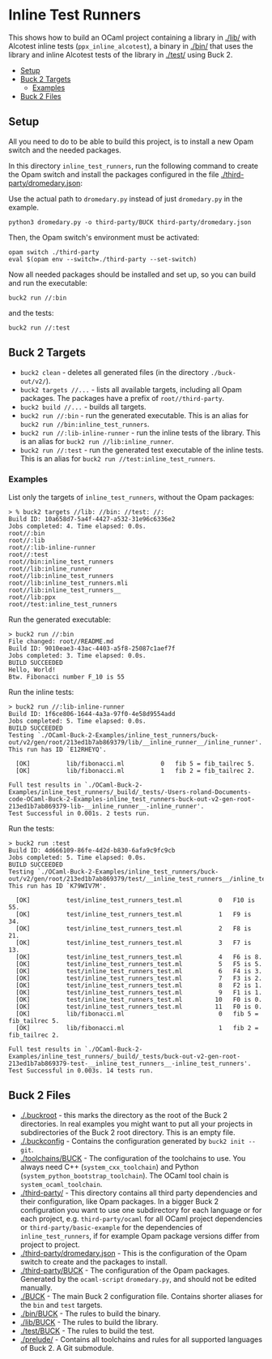 # Inline Test Runners

This shows how to build an OCaml project containing a library in [./lib/](./lib/) with Alcotest inline tests (`ppx_inline_alcotest`), a binary in [./bin/](./bin/) that uses the library and inline Alcotest tests of the library in [./test/](./test/) using Buck 2.

- [Setup](#setup)
- [Buck 2 Targets](#buck-2-targets)
  - [Examples](#examples)
- [Buck 2 Files](#buck-2-files)

## Setup

All you need to do to be able to build this project, is to install a new Opam switch and the needed packages.

In this directory `inline_test_runners`, run the following command to create the Opam switch and install the packages configured in the file [./third-party/dromedary.json](./third-party/dromedary.json):

Use the actual path to `dromedary.py` instead of just `dromedary.py` in the example.

```text
python3 dromedary.py -o third-party/BUCK third-party/dromedary.json
```

Then, the Opam switch's environment must be activated:

```text
opam switch ./third-party
eval $(opam env --switch=./third-party --set-switch)
```

Now all needed packages should be installed and set up, so you can build and run the executable:

```text
buck2 run //:bin
```

and the tests:

```text
buck2 run //:test
```

## Buck 2 Targets

- `buck2 clean` - deletes all generated files (in the directory `./buck-out/v2/`).
- `buck2 targets //...` - lists all available targets, including all Opam packages. The packages have a prefix of `root//third-party`.
- `buck2 build //...` - builds all targets.
- `buck2 run //:bin` - run the generated executable. This is an alias for `buck2 run //bin:inline_test_runners`.
- `buck2 run //:lib-inline-runner` - run the inline tests of the library. This is an alias for `buck2 run //lib:inline_runner`.
- `buck2 run //:test` - run the generated test executable of the inline tests. This is an alias for `buck2 run //test:inline_test_runners`.

### Examples

List only the targets of `inline_test_runners`, without the Opam packages:

```text
> % buck2 targets //lib: //bin: //test: //:
Build ID: 10a658d7-5a4f-4427-a532-31e96c6336e2
Jobs completed: 4. Time elapsed: 0.0s.
root//:bin
root//:lib
root//:lib-inline-runner
root//:test
root//bin:inline_test_runners
root//lib:inline_runner
root//lib:inline_test_runners
root//lib:inline_test_runners.mli
root//lib:inline_test_runners__
root//lib:ppx
root//test:inline_test_runners
```

Run the generated executable:

```text
> buck2 run //:bin
File changed: root//README.md
Build ID: 9010eae3-43ac-4403-a5f8-25087c1aef7f
Jobs completed: 3. Time elapsed: 0.0s.
BUILD SUCCEEDED
Hello, World!
Btw. Fibonacci number F_10 is 55
```

Run the inline tests:

```text
> buck2 run //:lib-inline-runner
Build ID: 1f6ce806-1644-4a3a-97f0-4e58d9554add
Jobs completed: 5. Time elapsed: 0.0s.
BUILD SUCCEEDED
Testing `./OCaml-Buck-2-Examples/inline_test_runners/buck-out/v2/gen/root/213ed1b7ab869379/lib/__inline_runner__/inline_runner'.
This run has ID `E12RHEYQ'.

  [OK]          lib/fibonacci.ml          0   fib 5 = fib_tailrec 5.
  [OK]          lib/fibonacci.ml          1   fib 2 = fib_tailrec 2.

Full test results in `./OCaml-Buck-2-Examples/inline_test_runners/_build/_tests/-Users-roland-Documents-code-OCaml-Buck-2-Examples-inline_test_runners-buck-out-v2-gen-root-213ed1b7ab869379-lib-__inline_runner__-inline_runner'.
Test Successful in 0.001s. 2 tests run.
```

Run the tests:

```text
> buck2 run :test
Build ID: 4d666109-86fe-4d2d-b830-6afa9c9fc9cb
Jobs completed: 5. Time elapsed: 0.0s.
BUILD SUCCEEDED
Testing `./OCaml-Buck-2-Examples/inline_test_runners/buck-out/v2/gen/root/213ed1b7ab869379/test/__inline_test_runners__/inline_test_runners'.
This run has ID `K79WIV7M'.

  [OK]          test/inline_test_runners_test.ml          0   F10 is 55.
  [OK]          test/inline_test_runners_test.ml          1   F9 is 34.
  [OK]          test/inline_test_runners_test.ml          2   F8 is 21.
  [OK]          test/inline_test_runners_test.ml          3   F7 is 13.
  [OK]          test/inline_test_runners_test.ml          4   F6 is 8.
  [OK]          test/inline_test_runners_test.ml          5   F5 is 5.
  [OK]          test/inline_test_runners_test.ml          6   F4 is 3.
  [OK]          test/inline_test_runners_test.ml          7   F3 is 2.
  [OK]          test/inline_test_runners_test.ml          8   F2 is 1.
  [OK]          test/inline_test_runners_test.ml          9   F1 is 1.
  [OK]          test/inline_test_runners_test.ml         10   F0 is 0.
  [OK]          test/inline_test_runners_test.ml         11   F0 is 0.
  [OK]          lib/fibonacci.ml                          0   fib 5 = fib_tailrec 5.
  [OK]          lib/fibonacci.ml                          1   fib 2 = fib_tailrec 2.

Full test results in `./OCaml-Buck-2-Examples/inline_test_runners/_build/_tests/buck-out-v2-gen-root-213ed1b7ab869379-test-__inline_test_runners__-inline_test_runners'.
Test Successful in 0.003s. 14 tests run.
```

## Buck 2 Files

- [./.buckroot](./.buckroot) - this marks the directory as the root of the Buck 2 directories. In real examples you might want to put all your projects in subdirectories of the Buck 2 root directory. This is an empty file.
- [./.buckconfig](./.buckconfig) - Contains the configuration generated by `buck2 init --git`.
- [./toolchains/BUCK](./toolchains/BUCK) - The configuration of the toolchains to use. You always need C++ (`system_cxx_toolchain`) and  Python (`system_python_bootstrap_toolchain`). The OCaml tool chain is `system_ocaml_toolchain`.
- [./third-party/](./third-party/) - This directory contains all third party dependencies and their configuration, like Opam packages. In a bigger Buck 2 configuration you want to use one subdirectory for each language or for each project, e.g. `third-party/ocaml` for all OCaml project dependencies or `third-party/basic-example` for the dependencies of `inline_test_runners`, if for example Opam package versions differ from project to project.
- [./third-party/dromedary.json](./third-party/dromedary.json) - This is the configuration of the Opam switch to create and the packages to install.
- [./third-party/BUCK](./third-party/BUCK) - The configuration of the Opam packages. Generated by the `ocaml-script` `dromedary.py`, and should not be edited manually.
- [./BUCK](./BUCK) - The main Buck 2 configuration file. Contains shorter aliases for the `bin` and `test` targets.
- [./bin/BUCK](./bin/BUCK) - The rules to build the binary.
- [./lib/BUCK](./lib/BUCK) - The rules to build the library.
- [./test/BUCK](./test/BUCK) - The rules to build the test.
- [./prelude/](./prelude/) - Contains all toolchains and rules for all supported languages of Buck 2. A Git submodule.
